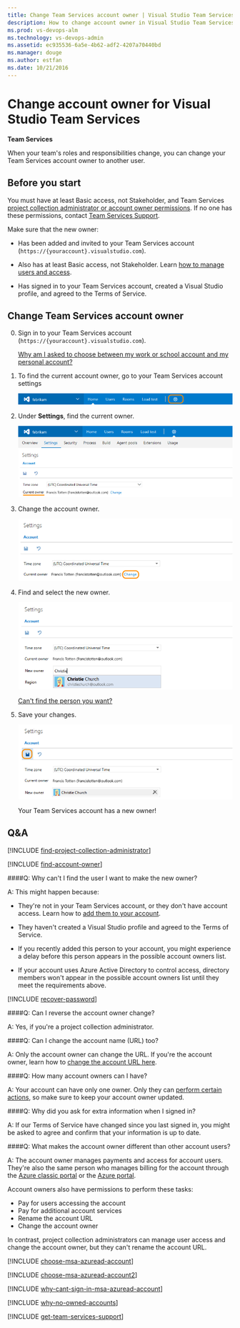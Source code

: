 ```yaml
---
title: Change Team Services account owner | Visual Studio Team Services
description: How to change account owner in Visual Studio Team Services (Visual Studio Online, VSO, VSTS)
ms.prod: vs-devops-alm
ms.technology: vs-devops-admin
ms.assetid: ec935536-6a5e-4b62-adf2-4207a70440bd
ms.manager: douge
ms.author: estfan
ms.date: 10/21/2016
---
```


#  Change account owner for Visual Studio Team Services

**Team Services**

When your team's roles and responsibilities change, 
you can change your Team Services account owner to another user. 

<a name="ChangeOwner"></a>
## Before you start

You must have at least Basic access, not Stakeholder, and Team Services 
[project collection administrator or account owner permissions](#find-owner-pca). 
If no one has these permissions, contact 
[Team Services Support](https://www.visualstudio.com/team-services/support).

Make sure that the new owner: 

*	Has been added and invited to your Team Services account 
(```https://{youraccount}.visualstudio.com```).

*	Also has at least Basic access, not Stakeholder. 
Learn [how to manage users and access](add-account-users-assign-access-levels-team-services.md). 

*	Has signed in to your Team Services account, 
created a Visual Studio profile, 
and agreed to the Terms of Service. 

##	Change Team Services account owner

0.	Sign in to your Team Services account 
(```https://{youraccount}.visualstudio.com```). 

	[Why am I asked to choose between my work or school account and my personal account?](#ChooseOrgAcctMSAcct)

0.	To find the current account owner, 
go to your Team Services account settings

	![Go to account settings](../../_shared/_img/account-settings-new-ui.png)

0.	Under **Settings**, find the current owner.

	![Find current owner](../../_shared/_img/account-owner-new-ui.png)

0.	Change the account owner.

	![Change current owner](_img/change-account-ownership/VSOControlPanelChangeOwner.png)

0.	Find and select the new owner.

	![Find and select owner](_img/change-account-ownership/VSOFindNewAccountOwner.png)

	[Can't find the person you want?](#NoNewOwner) 

0.	Save your changes.

	![Select new owner, save changes](_img/change-account-ownership/VSOSaveNewAccountOwner.png)

	Your Team Services account has a new owner! 

<a name="article12"></a>
##  Q&A

<!-- BEGINSECTION class="md-qanda" -->

<a name="find-owner-pca"></a>

[!INCLUDE [find-project-collection-administrator](../../_shared/qa-find-project-collection-administrator.md)]

[!INCLUDE [find-account-owner](../../_shared/qa-find-account-owner.md)]

<a name="NoNewOwner"></a>
####Q: Why can't I find the user I want to make the new owner?

A: This might happen because:

*	They're not in your Team Services account, 
or they don't have account access. 
Learn how to [add them to your account](add-account-users-assign-access-levels-team-services.md).

*	They haven't created a Visual Studio profile 
and agreed to the Terms of Service.

*	If you recently added this person to your account, 
you might experience a delay before this person appears 
in the possible account owners list. 

*	If your account uses Azure Active Directory to control access, 
directory members won't appear in the possible account owners 
list until they meet the requirements above.

[!INCLUDE [recover-password](../../_shared/qa-recover-password.md)]

####Q: Can I reverse the account owner change?

A: Yes, if you're a project collection administrator.

####Q: Can I change the account name (URL) too?

A: Only the account owner can change the URL. 
If you're the account owner, learn how to 
[change the account URL here](rename-visual-studio-team-services-account.md).

####Q:	How many account owners can I have?

A:	Your account can have only one owner. 
Only they can [perform certain actions](#owner-differences), 
so make sure to keep your account owner updated.

####Q: Why did you ask for extra information when I signed in?

A: If our Terms of Service have changed since you last signed in, 
you might be asked to agree and confirm that your information is up to date.

<a name="owner-differences"></a>
####Q: What makes the account owner different than other account users?

A: The account owner manages payments and access for account users. 
They're also the same person who manages billing for the account through the 
[Azure classic portal](https://manage.windowsazure.com/) or the
[Azure portal](https://portal.azure.com). 

Account owners also have permissions to perform these tasks:

*	Pay for users accessing the account
*	Pay for additional account services
*	Rename the account URL
*	Change the account owner

In contrast, project collection administrators can manage user access 
and change the account owner, but they can't rename the account URL.

<a name="ChooseOrgAcctMSAcct"></a>

[!INCLUDE [choose-msa-azuread-account](../../_shared/qa-choose-msa-azuread-account.md)]

[!INCLUDE [choose-msa-azuread-account2](../../_shared/qa-choose-msa-azuread-account2.md)]

[!INCLUDE [why-cant-sign-in-msa-azuread-account](../../_shared/qa-why-cant-sign-in-msa-azuread-account.md)]

[!INCLUDE [why-no-owned-accounts](../../_shared/qa-why-no-owned-accounts.md)]

<a name="get-support"></a>

[!INCLUDE [get-team-services-support](../../_shared/qa-get-team-services-support.md)]

<!-- ENDSECTION --> 